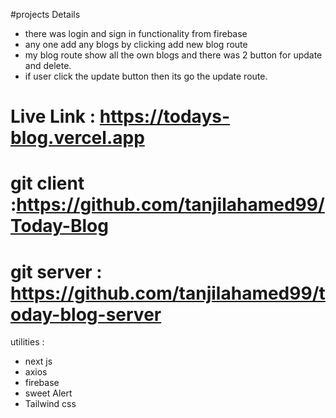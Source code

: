 #projects Details 
- there was login and sign in functionality from firebase
- any one add any blogs by clicking add new blog route 
- my blog route show all the own blogs and there was 2 button for update and delete.
- if user click the update button then its go the update route.


# Live Link : https://todays-blog.vercel.app
# git client :https://github.com/tanjilahamed99/Today-Blog
# git server : https://github.com/tanjilahamed99/today-blog-server


utilities :
 - next js
 - axios 
 - firebase
 - sweet Alert
 - Tailwind css